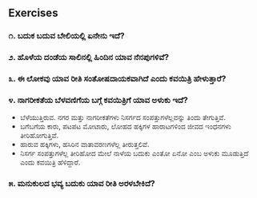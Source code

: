 ## Exercises
### ೧. ಬದುಕ ಬದುವ ಬೇಲಿಯಲ್ಲಿ ಏನೇನು ಇದೆ?
### ೨. ಹೊಳೆಯ ದಂಡೆಯ ಸಾಲಿನಲ್ಲಿ ಹಿಂದಿನ ಯಾವ ನೆನಪುಗಳಿವೆ?
### ೩. ಈ ಲೋಕವು ಯಾವ ರೀತಿ ಸಂತೋಷದಾಯಕವಾಗಿದೆ ಎಂದು ಕವಯಿತ್ರಿ ಹೇಳುತ್ತಾರೆ?
### ೪. ನಾಗರೀಕತೆಯ ಬೆಳವಣಿಗೆಯ ಬಗ್ಗೆ ಕವಯಿತ್ರಿಗೆ ಯಾವ ಅಳುಕು ಇದೆ?
* ಬೆಳೆಯುತ್ತಿರುವ. ನಗರ ಮತ್ತು ನಾಗರೀಕತೆಗಳು ನಿಸರ್ಗದ ಸಂಪತ್ತುಗಳೆಲ್ಲವನ್ನು ತಿಂದು ತೇಗುತ್ತಿವೆ.
* ಬಗೆಬಗೆಯ ಕಾರು, ಪಟಪಟ ಮೋಟಾರು, ಲೋಹದ ಹಕ್ಕಿಗಳ ಹಾರಾಟಗಳಿಂದ ಜೀವದ ಇಂಧನಗಳು ತೀರಿಹೋಗುತ್ತಿವೆ.
* ಹಾರುವ ಹಕ್ಕಿಗಳು, ಹಸಿರಿನ ವಾತಾವರಣಗಳೆಲ್ಲ ತೀರುತ್ತಲಿವೆ.
* ನಿಸರ್ಗ ಸಂಪತ್ತುಗಳೆಲ್ಲ ತೀರಿಹೋದ ಮೇಲೆ ನಾಳೆಯ ಬದುಕು ಎಂತೋ ಏನೋ ಎಂಬ ಅಳುಕು ಮೂಡುತ್ತಿದೆ ಎಂದು ಕವಯಿತ್ರಿ ಹೆಳಿದ್ದಾರೆ.

### ೫. ಮನುಕುಲದ ಭವ್ಯ ಬದುಕು ಯಾವ ರೀತಿ ಅರಳಬೇಕಿದೆ?
